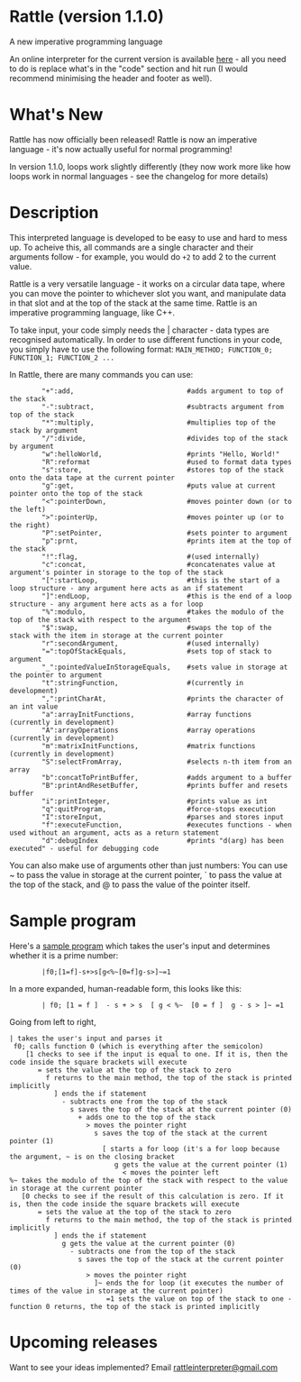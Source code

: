 # Rattle (version 1.1.0)
A new imperative programming language

An online interpreter for the current version is available [here](https://tio.run/##7T1tl9M21t/zKzTOAvFMkokztEDKFGgLZzlnn5YD7O6HTNg6sZJ4cezgF4bpMw9/vc@9erElWXYSBrbd7s5pQ2JJV9K9V/dNV/L2Kl8n8dmvXTI4HpBFEoTxakKKfDm4j086juN0vk@pn9OAJDF5vS7Ik2JFvDMyuj@5e39ydo@MR@NRp/PYLwBSOiE/@HFIo87j9zTNwiSeEG/oDaHCX7cBgwLVvcFoPBjfha@T0Yg8ffWadQN/@E@ekCCZdAj8sY@AzqHDZREvcgB3xB9u/LcURhsv/JwUGSXv/aigBH5skzDOaUrCJfHTFQkzMo/8@C3p@XFAcmwFj5eRv8oIdCQgzP3F20s/DTK3Ah4lyTYjK5oL2MmSfCRzukxSSlbQCcCOszDgFY9YOzlGhLxKyDJNNmSx9lP8DaMiOIT34YIOEDV@NcOqU1@DARhNNn4eLvwouiJZjl37MUwg9a8AINnQTZJeMbCb5D0l@ZqW84fm@DOmH8QEqk5oBAjLciDGhsZ59ogkKRRczSn5Z5HlJE5yrfThYEAu1@FiTRbY@QLmkZkwSI9BDjkx2BgZkh@5grL4@a4IF2/JNk1Wqb/JFAo/C3/55fZ3xS@/XB89n65OXnrz7NbZdDQfzd@MZqtbX8FXD79@N/OAXYCk2ADrkwHxI5htDEh6T6OriQYre5V5r7xs/OJMBepVQMclUDaMSwS9plGUkMskjQL28Hrqnb@bHQ2yk2@z6erhrY/T0fn23Ww1yL6dfTz3tkBgunjLmCmjFNkujLdFjqC2abihZJ3n22xyegpLi66SaDkErC3e0g/AGPGKDhfJ5vRdQTOkeXb61b2vvXunYTbI1/ARF5s5TQf@gEESwxm9m023sxGsEQq9QrXJYV18Pb53Nj4NN9uIkQ6g5yms3MHGX6zDWPRCcFUcCHZ8NjrNGNwBtB4IOpMe8BOdkOstouTHn14DjyNwUdyHJbXwkWmQWznqYM0B8vw0A2FxuabA5z4wO7RGzqSbbX7Fl@l3t@e3i@XSj5Lb5Pr5@XQ@mgJF594MCHsGdB5Pz97N5mcns7ufjKyxd398/@5pUuQwsMGc9/ap/3LUPn8xmq62Lz4eTEIfR3P/3oPTB199fc9jwMKTlz8vRovRn6Yn4ezjJ8B7cO/ufQVe9TGnOUoRzsKcDzmnU5Dw18vRN7AsljNtVSzLRQEiQwKQ1L1KCik@CibN/CBAbQPCYon1liNjALaP6wx6G53AAoCeHh5/xN5QeF0/Hz@sPSdk8C2IZOgwSUM/Ir0kCiYcyEBAYVWhyezjwxXCJ66QVOzjGUBmDMklFefNDUpIwB6VqgDZ9hrEX7hac9G59t@jBLwi13eEOgGZgNO/9GNsH@UhLBEOLutLeXkbhaoPIgT43ocRkx7I0sswigwlsGCquNICKPvZUoGVAqsqv9qCfAf1AlodVVS2TooogLHWR1JqPxojRFBTwQAJEoiZXob5GkcnkAD4S7l@YEo0iVEjIR5CUAEZjr6q64ppkQvWK/7RDz5Khgm5uL1NQG0kF7fHF2qnOJErmt0e9wkFtNzVIcIThowViHkydaCi0ydQ1eHA@M@7M9YdyJinE6QLakv4P04A4sIHxKAuBn4A5Ut6dLgakovYRf55VyAUVLobPwVZ3nP6d1yAAAhFngXFiHOOcUhCuMeMwpdAgCKOaJYxtAZJMY8YR2yG5cTfAM55QdCvVkEETWGpwupCosO/QKv5FUmRp4DYOf4uMvx8OfaYOQF2SBoGaIUgx8FCxl7NgcO6Y/NynBwkmONcY@sBrAP@uyNNLFxQ8BfQJWeeHtLAVTTyKkrmsGZQ8Kq/pXGSqQ9TugWeVJ9wcfkkfxoH6uM82f60fIVySH2KZo2/ouojYcOoj9DI@j4pysdd5TmATLX@F0Wagmr7PtlsgK2exwH9YMIyhrbgVTOz2l/CLLfV@z7ZXpmToMETXJLaYwpLDB6v1IdgGj0D00ibMDBA/h1oCX3SouZ4Jwlsw9@BhOxtuH2dqE9oHDwTwM3xhbEssQ1FdFHDVX0AzyzlNsgqmrU225AC4@tDy5O/AKUAyVnFv@pTck6ms6rI6BZKB55aoI23amuZLBZOZ/0b/zcjXVTaaOHg2o7CDch@EAQguYa44JeC2BpWoPMm/AsMKDN85oO5XpUZlK5X4MxhR5yKH6jB9Xa3XIf6I7Fky4fSO5G/xeLHnkYzckykKV6JirKqXI7VqJRFpzyUSw4e/ZgIe1YsJG2icnFpD5WFaMyefSiCDYpfp8KrUgkju@U4CJL4DpoEcQCKgaZpAqqHU/bSZuDcuXOnsjWuUfp@I4nsld/GQ/Ynf/74DZnmaCWjRQWTKrhDxtQfd9tQCXJcMacSMLmo5C7X8xv/A3IaulfMWcxmzO1Dc31bZGvekpmQfWmjwDPQWH1pV1xL9l2GKZpIUtX2K3@IK9F8nSbFas0f99wheb4UyjpEC8i5BlXO5oMGDZoyzNzKpL0VctdKH9SQ/IQgLsOM9lHfM9jKWljaRsY8aOFZ@MLGFV1jbVa0ofk6CbjtAWYAV3XYMdoGG7QB8hAH1wuHlHisCaubFgDkElx9F63QbEsXaIIufBzfCB9xSBlgHOkWIiFRQ3JgyCGeJ37loOIjV@cRzlzMfD5nVvQQ4EX@gvYc4vQdh1fnwlLWyLZRmPecb6BQhAJCFA28Eqw@gxXDZQ9IIXEkbIOyVNTAIgn42nFxDZ@fg/WhVK@tZkF3pUJlJMIybGlZ702rW/4QMzOrezMrlpSpWAfPREKvGoirlaY0L9K4jhwkIQv9hLEyCR0y9MqqQK93Li7uGP3Wpl/9qOZxceH0JUb7nlsD0KmjVZdhXPRxjhD/gD2/9Zj066LvMWAWYqb452AGM2cDlmLpX5Qtx6rczdOrquOmyQgS3VbogdijEd20YU@DXbkZdNFzfOjAISdoWPcQjFtHjBwqk4VZz506vqOzE5rY23zS2BIBd8wCb@hvt6Bee6yW2zB3rGhdTxGNVU5DzvDa1lL1Qy4Gc9Q1LNUxpHToNndlR5QNSVs/yyRDqZZTVkkbbzKZiUJ0spHMKcYlGALK@q4y9fLhNJwppg/@rK1qHbUaBrjYZVIoZ0se8ObaBAcfokIa2RLMEYMiJUxvVO9HfDkhnpU8VVt90NKigBLw/BQDjw26z5u5terCALE1EV25ej9dU7r1Ca9dIlg27JeduIam6KKyk4XcNhkqpUwS8lKks6w4Id3s0t@y32CwgE6NwhjETORLF4@11qjXZSgrpMHbE7CqOXVN/HZLhiyftLXnLIlhe9S9JNxsE7BotzRd/mMhLFkQfsIQfo1VhCHKDV@loOdqa7vCB5hkEfjbFlv6IUHuL7GscFl9yNnUAkHhZBv8kxqXSSVkqXyL2YIWbq/qi2l@K6Z/Qr6yaDDOX84LEQxGtAaogobkhzBg8RDgDwxuwFeQ@R9CjK7F3CB65NTl9jyl/lt1Fgqnsfgk1x3Aa2yPZ4LWINd4ffEvcJhun9J8oZk9ioJUJgQFqnNwhPrRaik4zvCf4OWotRW5ynSxRgC7jdGR8RljLS9x7auRmm2SZeE8osLTdUbe@OzuV1/fu//g48@Pb795NHS65Dau4ZRmzDHwwRwFacksEzRIeRSvEtIxxbWYQM1kWfkTHMNvWJjuEfMoZBFHdKn/dReNe24@e8TjTqRR7Ls6tuMEZovSHmqpk3RNhSg6lZoX2@h8I/rHgjZTU8CZDjzUMKzRid5IAabWrluh3Crslfg4RgK4dWGgfCCt1XUuZnlQkMwSWdJCSKU6Rlmlmfw@85cXldYrfYA3zAeAcgXtvDZ8Vqr3jW5QVw536STrGLd55GWfj/br85G1z/HOTsf1XmXX2MuR4QTUTCgc4tAyRH2oyyjxcwSoM2Od8aomKASqZu5uK8scuum/@HoYxFb9Y70@DkMw3FRw2cyizhQgP9uBmE6T2eyxvZno07V0CF4C4h3NVoaiSZdvaGWsOY9uyDCYzjUNXoYhhDjQ3X4G1OOGKI6X/3D38h40W8SwwgBOn@3gCPIb7ClF9A/hAiXQ/2qwnRNn4gdBX384cCZZMc9R0xklx85EbEVdGSWnziQI34cBNZ5fOhO2N/533Bo3yl46E7l10SddRPqI/YEliDu4YpuMx1@CcMVjOGyvquedw9T7ZHzOd0H65OycLQGXDNiG@pxGySUjVUBzP4yA0nPQ0CBQ0VDFHRIGMNMHlMHEMeJljHPlTECfGg8fOhPBcT8kl7FR@G1Z@NetUfQC@qD5C15qlG2hWRqbPR05E1SWxtOFM@EbccbzKc4BLCuMYxtFM2cCqs5ScAvImgRFlBjP/wSwwNo2nqY4AxEuZbrcKD93JtUSfvquAJlp1PiHRE/wNwwbPo9fcblhrZzjhJDIMvhslPcRaQDse7DNnphj8YG/MdL7PA7L2L3ZwRNR5yew2H1eocu3SZPyCWaqYKrLkiW9wHAWLMaW6MvX2QAisfRDW3@vEH8RXeTPwGVgcWijwlyS9nXyojIHjUrfiWk/iYOXYKPZK4Wi0nPA9apW@s6ZvCvCXFjZRuFzsRaeY/DGKFsCI32giyKnDTQJQBpg/lW1f1TzIPDv/xQznEUYVGHFfrhgTDngop9I2X3iuEIWa5Wn@GPmVorT9DY5@cxsKfRBRT6WT/72PyA8cL@c726C07YCWfGItwfVFvKSPGRb6gVMDV3UGEZWMGi84y4LqDPzVsl/SlKsredpYecsPgLQBiQc0iHLBPCBjgu2lStiyZitJVwVqIsFd5Z3WAAeJRrPmuI2NUXfH2Wm8LXK7pidaJCsxB8jkm44tu/c7dxErO8S7thWbNlEbNzU@3L7iNoWbn1brDQTVS3syOFMQCIRHbWaFaMVoT2DdpZiPNR32cr@tPXTGBF4xlwRHhaw4GhqTHzm1l31fZpNm7qeyXj@zLFYuQGt8Fvzgr5s17Jb6fKNGgLfLdEQjlsMiZgNuvZ9Tr4Shttk2xsogXbJNGLHlCczQSXGPPyha/FE6pvQGjfVwp5tSKwH/KroqAZ1pu4QaKvxM8Fs@XJ4UK05sNbRINuIa2GML7bKTL43lr2Ffdu235tjXfb@rOLMEje82Wp0919OnSa8NLZqDDV@QrjxS4Qc7aSwYWTnctYFjRhoAGqD7FI6SgMLKftWmrjta6Qmyiz@sJBgrhFR54/RAwaSNywci1joCiEqVqc1SN0Irknm1iStlUKts7R2Z0y53OAAK5OmecPgPfg/7FvFtowQqLaGZUtFpIzwnE7FzBwQ3jEJMTJbuTOY6UTeFbSg@lyb8n/Qfqws@l4VwZLcKLcFsQRtdrL2MfmCxtLsDBzXjFsK31@Bttyg3JZwxE5Q3f/v8wMKYRm/wfgIS@so5oOlatFxumGoQBzryELm@mdy04f8QtOERbSr@iySULbggQKhowO6CDeYFpwm6AAEbhscGZsQgERelpJOipmcKGaYmqM@@ApUJBh2lK1dQEptTxcRdYJxe0c3Lje5NIE81QTaIJGYFIAKGK11pXmhNxprjZAOezQ60xrxSKSlWUV4NhogBNLhfKR7Hka2J/QkKpqi3sgOkSFQdVuadCz5FrpFxTAPPLiWBkaUrMrCuYAMz@rQ@97IdQ8Yzak3Oj7uzU@8gZgQjO@49qwjMCSWwG7siKDoCBOSxXfDodCGZuzc2zI9mlIFAPpkwNblTCEln@dnJWYNdfaMFK0NW44WIpEKsa3nBHAuVZySS6Que9Dnp3p4wtt7Pw19ua/Fsc@ttS6mmMfkDcvHTysWEuLxz9XxIEdZRHJnoWz/aHf7IwOAheJqoz75e1OrUb3J2jJOc@fRCv0YgZ54rmvBqx9IhIpcwzIBrwyYZISlqwPlUEIqZRwtLMTNqonWtYp2hhPc6SrkOj9vXh6lIdrIaCfnJXUAnMqBta2LNlFV2@FANMmQu8CV/MmmzMSUghZZiHjjPlIb5qraJawvg8DBTgQOGAIrhfV5Uch3IAQC@Q8@xVNJNfGUR8lUJGBW6ljF3EgsxT4pmxjVReKOqJ9gKml7A1/P6L8Zrk/PxXiblrReVwy2kTCnn52zDZ0vto0kd2OV4/OSLKI4PIwyaqt9idPSpp0@3QMJdHwAgY53E@jYXDm446ei@4hpd5Zq8dlWlUJAthkgqCcyo4VdiyjoK2md4HHk1A@IPJ4pg9Fq6kGXgdOIjV85KfBEWlM7IdakZGuHwgYY29IgLI/sttVRTbvKPW4onWkWkoV@5n64Xl9m6igOUDfDU6zW@Yij2eWRdeXYthU1ewMy2P4GqDFMzQpPu8w3E08V25XbqCqS8Nh6pp1bL7Y2HNjqMaZgqSBZU15Mo2GF2VwCEEz@wQMzk0uUaQGteuaGeZrF8Ej0QEM9V2THIBoH0pxGYg7IHgpRqIE73u30CKDGfhTBmp@PJqMGkgz2JcmDBzenyaiFJINDSQIDqtOhyiCwyg7jNgdjgatorfoRqSTu7lhYxQ1prMku5hlkdSllSiAbYzS1bRbhn3QutMqZcdvZyn5@QycWr6PKOSV6iQjCTWAVQUXGTx9BWRjT8oAPzzntiKDhEcFYBeZRcpTh3QjhAtSrSEQViHn60zPS4xvMoIPZwWpsx@9bUe@TYOen3LaDtg22jO3IR32rBufJsxXUmSpnxLOatpF8aeWLvbWQhbrtJG0NhPDoZS1/bbfiagPDWIIfkRHhpQWeAObmlMjR0RYwPhTHOaGIDIi@SBiV0yLmJ2nuZDJ3oWwQCp4Rd8/EitYHTqCYXmMKhS6/8oZtKfVYEsIblx9nC7EHHxMk3tMUU@3DZXV3yyFnhuukbDskfQBkS@aqPXNhVzJAUy6BdkB1x2BqR4oPY1stYVCFJfc9pjIcq9ryfSKf1lhXKZOpkW6fMeAwoHSLX2QjVzL6rmNA1nGNPu8gGlNXedzprzE/Fxvwg7FD8iKiLB8ds/fZ3hw74Ij5NX6eR5R1uk0pfD5ebfwwwltMmJfkk2X4oTykGWZZAUCzJImPHLee44uJ5RVzqV6UmVdg4RO32@2qFosmoDCvh93EITMeubc6T/HqlZxtpChJPp3GvFA1pFi3T0SXCvPUrQ6200aKOA8j7oFFCbtNQgylVl/sjrcdLmF50dZ0jL0OnLRV3GHTaemxDecwBV3ruPljIUfK@VJ6s9NWZO5n3FzI8mK5VMwsMCww2i2y2HAnK8EjzTBbm0Lcg//rqSKu7UjRH2pZ3Cx34mDWsORS7Kz9b7GC/k3waHWTmh/wjEyeja2agGUKp9UAZBd@MI3Fipktjcf9NY@KvOkrddh1fvwmLrS12eUAzPFYhvwuhpp1bne3bNfftBtEVoOu4SYcy7GkvT2Az2vy7Uo7tZmuNdNP5prg/UmYaLLH@UuzieznkMaWxBBYn2pOh/DjlOUgLw@RR2V@dtTztvY@9cXUruLO28urc1k/O5WtqLtUnnYSEgf58bca5Eenzdg1h/n4txrmY8did7vGrRnVOb3POUIQtsILrgVHXEMgqqzX8uU350p1eaO8107//w4YsjY@b/a74sTa@Maz34IXa8M4mwm@3IcLO5/FYE1lkEW1xnWLqjFDXt1H9NrSifclHeo2ax2bFajrlr3S@bHQRLoOWrmwQh2U4izXJtctU1VSaqTddo1rdbQuWOKqzTXfbQC34hOz4Coea6/Ks@Hcz7fODu6cDIzrfhrOLZRxL4MUzbUlBzTRzrBvKvOmfYZ94lzEjltbgDqxLLrihqnrOiPc0Ac5vyGAT1RHf0wUHKTx/pgoOFip/r7QwNVykzq2aNrflY/yX2vwP8UaVNjuj2EY3njlth//a276X4PyX2dQ/sZaSh/@DWF9KZv1mbyuqdlwNdJX2fUYByXq8SayqFrgAtSZy2K7mZpPcIucuYdlCO9Kc9CA752OarQrU1PtYqat4Wj/AyZQX@Yk2E5n4EUkHP/lmTd81JT8iVmwZSZUoLzLxkyT3A1jj@D47j1@S1C7mYJ0s32Ftxw2JEbuzixtvEAUwdpIUu@xTNvcnfPa3lM9XUi/Pca6qHiV6mYLeyabflG@eoc3S5VWFzHr2LyW5qD1zFZwkpJRX2zKxAkp88h2nc9qW6Mj6zk1rYqYjpkWa70@R5nUzpy4HRlTFiYb2cZqqVcuZZ7spN7fo54e9bOsK7Ph@PssqisFUSFPyDIKt6cp3uiNt2DPw/h0DdK@x@7heYtvqrrEm@5ZiiZQKaNuHw9pJhu8uVC@sMMbfw0t2RtY2GNM4OiThU8zPyXZOlzm8rUW1UVCKm@o9NZSFdlFzIJZ2Ku6PinhkUGxZHTfJNFxR2LjYl3PJXJtpNWrN215KIe9arctqYgkvidz9sUNS0t2cJayayMjGq/ytcr5tjR3gPEPfpN7Vr3QRmB7nuQ5ZvfUzpgRf2xrU74GDBgviVlhIAc0EAKlPL0rTznwJD0YmjfUq4yM8tGQPI0y3orrerVvKa7g551MKpmqe3ZXvBwf7XOwOE6WmgGjGWBFMTu8wi4IJjw/uY934rLbOvtkPz6yvYNkr6sjdQHckZzAyWC8TSFnNnt5USDPXC6dZy3VTG2v1Wb2oDVVTb/YsLqg@AmutRKevjEqR6SbM@x0snbJuzKc2nJqEH/8vRQWPdl2@7sm8qdlrwak@ujH6q0D4pVSeB3rmGtQdSqKjrROhWvuMF@siZkBgUXGWzMa8uMrdNvvQWdQ1CvPeY@u7RoPpdiewqGNeFS/NcWaXr9rqqYxw5eH7nBrqBy14XH0XzxqeLS64vardUvAuqT5j8Blw5TbcSovgDZuNBQH94oYTK0QX4LSUYRFkakGt0jgv1pEqHXQOMLL3IX9dTI4Pr3VJy9fPn3G1Az10whfKhpQRJyPF21s/A@nG7wMXnzBO5v45RaLJCo28WmaXPaJDwBBZp6CN4zdFJvaW8Qa1FVN4zSbOl0xbI6MTuMduPIKV1MTNJyLqMNQ7tWu3mKgfzSforFcGGmcGbG6REf4t/OtYQYS25PThHOmXU15iDfR0PFBpzJ0TVq@n2L/o4O642o7p6Ldqqmimt0wwG4Dlu/W47e2oyhhBgU@q940YDs5wWw9lnxH8YVc7B2JLJsP7//Gdx6yezpIeTi/yl1VoI0FuEcKuADIYoPFOKNM58OnJbSYhvLYM0IVSYFcxLW4KdBS91TMZjJJ2GKc7/F2upu8zm/XTeVqKNdz@uLeCDn98rYNU3QYmcGNrFr6Q3xWIoYoLqhvOFioVBfBE8chthtAOjvi0a2jwsC4MbKWQZm1lRO67W4jry@1pPkWmIa9@YaWemaY6n/rN9o2HDAUbybTFyre3ZrE6Mkx3dTGja3nST/DGxuMmVf2ie0IoR0WmP3aPfBWcMphzOqe371iF/V4pzjtle8IVyjrH1GoN/sXHs404xeN6K0nInbqukG5Cbmu85oynRtH2HB2Y@zdvXf3/tnXd@/VNFR1yQK7cbk@hr1jzBYpqSK@7m4nUfDaHpNX3qij@abVr1m7N364gN3nJV4NTnft3VoHnADfecT7kLEdMj7rGFsE8T5j2Kfv2h0BBx55/1J0sp68qEfEdZ41q5bXi6g3vJQRNHxBs363CJmi9SWCc@W1IsxpYYYWvu4xZtf64AlafiU3yfB1NzNx04Zy5B6fi@sCMZ7H3kvPw3uIKjzBwWrYpKx4FTvIWH@Dxh7Xbblx0EPeG2Ia6OWq667kZga7JxFbq2Nmw@KvBFdCkiyuiG@h1mWj8l60Dh6v/J6/PtJxnItfh7cvLsg1eU7OvaFH5mQ@ghL4x/uVvQ5dqS6/TidomnT466PlQ9D@vx79Pw) - all you need to do is replace what's in the "code" section and hit run (I would recommend minimising the header and footer as well).

What's New
=

Rattle has now officially been released! Rattle is now an imperative language - it's now actually useful for normal programming!

In version 1.1.0, loops work slightly differently (they now work more like how loops work in normal languages - see the changelog for more details)

Description
=

This interpreted language is developed to be easy to use and hard to mess up. To acheive this, all commands are a single character and their arguments follow - for example, you would do `+2` to add 2 to the current value.

Rattle is a very versatile language - it works on a circular data tape, where you can move the pointer to whichever slot you want, and manipulate data in that slot and at the top of the stack at the same time. Rattle is an imperative programming language, like C++.

To take input, your code simply needs the | character - data types are recognised automatically. In order to use different functions in your code, you simply have to use the following format:
            `MAIN_METHOD; FUNCTION_0; FUNCTION_1; FUNCTION_2 ...`

In Rattle, there are many commands you can use:

            "+":add,                            #adds argument to top of the stack
            "-":subtract,                       #subtracts argument from top of the stack
            "*":multiply,                       #multiplies top of the stack by argument
            "/":divide,                         #divides top of the stack by argument
            "w":helloWorld,                     #prints "Hello, World!"
            "R":reformat                        #used to format data types
            "s":store,                          #stores top of the stack onto the data tape at the current pointer
            "g":get,                            #puts value at current pointer onto the top of the stack
            "<":pointerDown,                    #moves pointer down (or to the left)
            ">":pointerUp,                      #moves pointer up (or to the right)
            "P":setPointer,                     #sets pointer to argument
            "p":prnt,                           #prints item at the top of the stack
            "!":flag,                           #(used internally)
            "c":concat,                         #concatenates value at argument's pointer in storage to the top of the stack
            "[":startLoop,                      #this is the start of a loop structure - any argument here acts as an if statement
            "]":endLoop,                        #this is the end of a loop structure - any argument here acts as a for loop
            "%":modulo,                         #takes the modulo of the top of the stack with respect to the argument
            "$":swap,                           #swaps the top of the stack with the item in storage at the current pointer
            "r":secondArgument,                 #(used internally)
            "=":topOfStackEquals,               #sets top of stack to argument
            "_":pointedValueInStorageEquals,    #sets value in storage at the pointer to argument
            "t":stringFunction,                 #(currently in development)
            ",":printCharAt,                    #prints the character of an int value
            "a":arrayInitFunctions,             #array functions (currently in development)
            "A":arrayOperations                 #array operations (currently in development)
            "m":matrixInitFunctions,            #matrix functions (currently in development)
            "S":selectFromArray,                #selects n-th item from an array
            "b":concatToPrintBuffer,            #adds argument to a buffer
            "B":printAndResetBuffer,            #prints buffer and resets buffer
            "i":printInteger,                   #prints value as int
            "q":quitProgram,                    #force-stops execution
            "I":storeInput,                     #parses and stores input
            "f":executeFunction,                #executes functions - when used without an argument, acts as a return statement
            "d":debugIndex                      #prints "d(arg) has been executed" - useful for debugging code

You can also make use of arguments other than just numbers: You can use ~ to pass the value in storage at the current pointer, \` to pass the value at the top of the stack, and @ to pass the value of the pointer itself.




Sample program
=

Here's a [sample program](https://tio.run/##7T1rd9u2kt/1KxBqE4u2JIty0iRqnGeTsznnbtuTZO/9oCgtJUISbyhS4SOOu9789e4MHiQAgpQUJ9tt9/reOhYeA2BmMC8MoO1lvk7is9@7ZHA8IIskCOPVhBT5cnAPSzqO43SepdTPaUCSmLxZF@RJsSLeGRndm9y@Nzm7S8aj8ajTeewXACmdkB/8OKRR5/FHmmZhEk@INxwNzxgg@MF/8oQEyaRD4If9CugcQC6LeJFDhxukqql@bfz3lPhlIwIwYMBk4@fhwo@iS5LlSQotYuKnqX9Jwphs6CZJL6EoIJvkIyX5mpJtEsY5TbE7fozpp5x89KOCVoPQKKMADVa8oXGePSJJChWXc0r@WWQ5iZNcq30wGJCLdbhYkwUOvsiJn5kwSI9BDnNSZGKOq2Xkrx65Ai34@0MRLt6TbZqsUn@TKeh5Ef72262nxW@/Xd14OV2dvPLm2c2z6Wg@mr8bzVY378CfHv75dOaNRiTMWAdsTwbEj2C1MSDpI40uJxqs7HXmvfay8c9nKlCvAjougbJpXCDoNY2ihFwkaRSwwqupd/5hdmOQnTzMpqsHNz9PR@fbD7PVIHs4@3zubcliTRfvM8R3RgEDSyDMtsgR1DYNN5Ss83ybTU5PgfPoKomWQ8Da4j39tFj78YoOF8nm9ENBM6R5dnrn7nfe3dMwG@Rr@BUXmzlNB/6AQRLTGX2YTbezETAYhVGh2eSwIb4b3z0bn4abbcRIB9DzFBh7sPEX6zAWowCp80PBjs9GpxmDO4DeA0Fn0gN@ohNytUWU/PjTG@BxBC6q@2ROFz4yDXIrR92KAkNt/TSDHXmxpsDnPjA79EbOpJttfumyWT69Nb9VLJd@lNwiwDmr0WK8OMserjz273R@e35nNp7fgf/dBqqPvxhjY@/e@N7t06TIYXaDOR/yS/@tuH5Oc9yonEs4qTkzUZAxV8vR98B5y5nGeMuS72BXSgASgZdJIXdowQSGHwQo72A/LrHdcmQTO8avqwxGG50Aj8FID44/42goH65ejh/UygkZPCRkCQMmaehHpJdEwYQDGQgorCl0mX1@sEL4xBXCgP16AZAZzbkw4OTfoBACClBY2RJFHnLGFUiYcLXm0mntf0Qhc0mujjLOCrDtcPkXfoz9ozwELuTgsr4USbdQbvmwS4G1fJgx6YG4ugijyJCzC6YMKkGL4pVxIzAjMG5@uQURCrIf9AqoEpKtkyIKYK71mYBMWCQxcDuNEeLaT4MBEiQQK70I8zXOTiAB8JdyEZyjME1iFPqIhxCkbIazr9q6YlnkLRsVf@gnHzffhLy9tU1AMidvb43fqoPiQi5pdmvcJxTQcluHCCUMGSuQpGTqQEOnT6Cpw4Hxj7dnbDjYxs8nSBdUSPBfnADEhQ@IgQ2UAj@AZiQ9OlwNydvYRf75UCAU1GsbPwVx2XP6Ry5AAIQiz4LuwTXHOCUhP2NG4QsgQBFHNMsYWoOkmEeMIzbDcuHvAOe8IuhXuyCCrrDdYXch0eFfoNX8kqTIU0DsHD8XGf5@NfaQVCB2SBqCEbBkHAfCAEc1Jw77jq3LcXKQD45zhb0HsA/45440AXBDwU9Al5x5ekgDV1F6qyiZw55B2aZ@lvo/UwtTugWeVEu4MHqSP48DtThPtj8tX6MsU0vRcvBXVC0SZoJaFCXJ9llSlMVdpRxAptr4iyJNQXs8SzYbYKuXcUA/mbCMqS1408xs9rcwy23tniXbS3MRNHiCW1IrprDFoHilFoL18QKsD23BwAD5U5DB@qJFy/FOEtimvwMJ2ftw@yZRS2gcvBDAzfmFsayxTUUMUcNVfQIvLPU2yCqatT7bkALj23SDAY2ck4GnVmjTgNopFxaWNWDldNa/9v9npIv6HG0D3LJRuAGRDvsbBNIQ9/FS0FBbLAzehFahhZQVvvDB0K3qDALWG3CaV4tvwg@04Oq4W24vvUjsxLJQ2vXys9jTONJoRo6JNGIrCVA2lbusmpWyl5RCuZOg6MdEWIJif2gLlXtGK1T2l7F69kuRV1D9JhX@iEoYOSzHQZDER6jp4wDkPU3TBDQKp@yFjTePjo4qE@IKher3kshe@dd4yH7kxx@/J9Mc7Us0lGBRBXdlmFbjDg/qNo4r5o4BJheVOOXqe@N/Qk5Dx4S5WdmMOUxo6G6LbM17MuuyL00PKANF1JfmwpVk32WYouUjNWi/8iS4bszXaVKs1ry45w7Jy6XQwSEaNs4VaGi2HrRT0EJhVlQmzaiQOyX6pIbkJwRxEWa0j2qcwVb2wtI2M@Z7CpvcF6arGBpbs6oNBWc54CYFaHeuwXBgVPkbVO15iJPrhUNKPNaFtU0LAHIRLqiLxmW2pQu0LBc@zm@ERRxSBhhHuoVISFR8HBhyiOeJTzlo7sjVeYQzF7OKz5lxPAR4kb@gPYc4fcfhzbkMlC2ybRTmPed7qBROdIiigTeC3WewYrjsASkkjoTKL2tFC6ySgK8cF/fw@TkYFUrz2m4WdFcaVLYfbMOWnvXRtLblB7Eys7k3s2JJWYp18kwk9KqJuFptSvMijevIQRIipyECq746ZBiVNYFRj96@PTLGrS2/@lCt4@1bpy8x2vfcGoBOHa26DOOij3OE@AfM9K3HpF8XXYoBM/wyxbMF65b5ELAVS7eh7DlW5W6eXlYDNy1GkOiWQg/EHgXPvg17GuzKe6CLnuPDAA45QXu5h2DcOmLkVJkszHru1PEdnZ3Qct7mk8aeCLhjVnhDf7sF9dpjrdyGtWND636KaKxyGnKG17aXqg9yM5izrmGpjiFlQLd5KDuibEja@lkmGUq1nLJK2niTyUxUou@MZE4xZMEQULZ3laWXhdNwppg@@LG2q3XUahjgYpdJoZxtecCbaxMcfIoKaWRPMEcMipQwvVF9HPHHCfGs5Kn66pOWFgXUgEOnGHhs0n3eza01FwaIrYsYytXH6ZrSrU946xLBsmO/HMQ1NEUXlZ2s5LbJUKllkpDXIp1lwwnpZhf@ln0GgwV0ahTGIGYiX3purLdGvS5DWSEN3p6AVa2pa@K3WzJkWdLWn7NkmmyY7iXhZpuARbul6fKXhbBkQfgJQ/gNNhGGKDd8lYqeq@3tCh9gkkXgRlts6QcEub/EssJl9SlnUwsEhZNt8E9qXCaVkKXxTWYLWri9ai@W@VAs/4TcsWgwzl/OzyKMimgNUAUNyQ9hwMIcwB8Ys4A/QeZ/CjFoFnOD6JFTl9vzlPrv1VUonMbCjlx3AK9h4B64DKxBrvH64l/gMN0@pflCM3sUBaksCCpU5@AG6kerpeA4w3@Cl6O2VuQq08UaAew2RkeGXYy9vMS9rwZgtkmWhfOIgseD0sIZeeOz23e@u3vv/udfH99692jodMkt3MMpzZhj4IM5CtKSWSZokPLgXCWkY4p7MYGW4BCU/gTH8DsWfXvEPApZxRFd6n/dReOem8@KeDiJNIp9V8d2nMBqUdpDK3WRrqkQxaBS82IfnW/E@FjRZmoKONOBhxqGdTrROynA1NZ1K5Rbhb0SH8dIALcuDJRfSGt1n4tVHhT7sgSMtMhQqY5RVmkmv8/85UWl9Uof4B3zAaBeQTtvDb8r1ftON6grh7t0knWM2zzycsxH@435yDrmeOeg4/qocmgc5YbhBNRMKJzi0DJFfarLKPFzBKgzY53xqi4oBKpu7m4ry5y66b/4ehjE1vxzvT1OQzDcVHDZzKLOFCC/2oGYTpPZ7bG9mxjTtQwIXgLiHc1WhqJJl591Zaw7j27IMJjONQ1ehiGEONDdfga044Yozpd/cPfyHjRbxLDCAE6fHcwI8hvsKUX0D@ECJdB/abCdE2fiB0FfLxw4k6yY56jpjJpjZyJOmC6NmlNnEoQfw4Aa5RfOhJ0q/wMPlY26V85Enkj0SReRPmI/YAni2ac4/eLxlyBc8RgOO4Lqeeew9D4Zn/PDjT45O2dbwCUDdhQ9p1FywUgV0NwPI6D0HDQ0CFQ0VPHggwHM9AllsHCMeBnzXDkT0KdG4QNnIjjuh@QiNioflpX/uTWqfoYxaP4zrzXqttAtjc2RbjgTVJZG6cKZ8PM1o3yKawDL6m9JYg49cyag6iwVN4GsSVBEiVH@bwALrG2jNMUViHAp0@VG/bkzqbbw8w8FyEyjxS8SPcHfMWz4Mn7N5Ya1cY4LQiLL4LNR30ekAbBnYJs9MefiA39jpPdlHJaxe3OAJ6LNT2Cx@7xBl59@JmUJ5nhgksiSpYvAdBYsxpbo29fZACKx9lPbeK8RfxFd5C/AZWBxaKPBXJL2TfJzZQ4ajZ6KZT@Jg1dgo9kbhaLRS8D1qlb7wZl8KMJcWNlG5UuxF15i8MaoWwIjfaKLIqcNNAlAGmDaT3UsVPMg8Oe/FTOcRRhUYcU@uGBMOeCin0jZfeK4QhZrjaf4YeZWitP0Njn5zDwj9EHDOAsxT4D8/T9AeOAxOD@0BKdtBbLiEe8Pqi3kNXnITsoLWBq6qDHMrGDQ@MBdFlBn5q2SOZSk2FrPcMLBWXwEoA1IOKRDdsDvAx0X7IRWxJIxz0m4KtAWK46WRywAjxKN5xtxm5qi748yU/ha5XDMTjRIVuKPEUk3HNsP5HaeDdYP/3acFracDTae1X2740HtZLZ@LFaaiaoWduR0JiCRiI5azYrRqtCeQTtLMR7qp2zleNr@aYwIvGCuCA8LWHA0NRY@c@uu@j7dpk1Dz2Q8f@ZYrNyAVviteUHfdmg5rHT5Rg2B75ZoCMcthkTMDl37OSffCcNtsu0NlEC7ZBpxYspzlKARYx5e6Fo8kfohtMZNtbBnGxLrAb8qOqpBnaknBNpu/EowW/44PKjWHFjraJBtxLUwxjfbZSbfG9vewr5tx@/NsS77eFZxZokbXm83uvtvp04TXhp7NYYavyDc@C1CjnZS2DCyczvrgkZMNAC1QXYpHaWDhZR9K03c9j1SE2UWf1hIMNeIqPNi9ICB5A0bxyIWukKIit1pDVI3gmuSuTVJa6VQ6yqtwxlLLg84wMqkad4weQ/@C/tWsS0jBKqtYTlSESkjPFVTMTMHhA9MQozMVu4MgEnIh4IWVF9rU/4P2o@VRd@rIliSG@WxINagzU7WPiZf0FianYHjmnFL4fsr0JYblNsSjjgJqvv/fZ7aH5bxG4yPsLSOYj5YqhYdpxuGCrAldMhC5vpn8tCH/EbThEW0q/YsklD24IECoaMDugg3mO2bJugABG4bHBmbEIBEXpaSJYoJmihmmJqjPvgKVOQNdpSjXUBK7UwXEXWCcXtHNy43uTSBPNUE2iCRmBSABhitdaV5oXcaa52QDnt0OtM68UikpVtFeDYbIATS4Xykex5GEieMJBqaot7IDpEhUPVYmnQs@Ra6RcUwDzy4lgZGlKzKyrmADGV16H1v5LoHzObUGx0f9@Yn3kAsCOZ3XCvrCAyJLbAbOyIoOsI8Y/G34VBoUzNO7m2ZHk2pAgB9MmD7cqaQkq/zqxKzhjp7RorWh21HC5FIhdjW9H9cSxWn5BKpywr6/D4MT3j76KehL8@1OPa5tdbFzPGYvGNp9mnFQkI8/nt1scZRNpE8WSj7P9rd/4YBwEJxtVOf/KOp16jeZW2Zp3nyaIV@jEBPPNe14NUPJEJFrmGZgFcGTDLCstCBcighlTqOFhbiZs1E71pDO8MJ7nQVcp2fN28PzRBVRIbeBMlTLU4GysUK5Uc2USZclMXISlwt92za1lu1LmF9m2UPdi97wJZdoyyP@Iul8w98cqeSh0Upj0qp08cs0LG65pFg/T4puxjNRaKMaJ9g6mZ7B19PjL8elk7PxXwNLNn3k95RS/Gx4fdU4FfTkuKgRXIWNjw@LxErqsPDcKv22he9LX2@KoaPvxTDx3tg@FjlYAXLLMYtUCwSfoW5hhPtK9mKYEjn1A@IvK8nY6zqiXqXgdMogn9yfOH9qaZ@Yt/Lrd8OhU0wtp3uW4rsJsONmtKQR7dQO9MUv0X1mse8enuZgKLY9d0MrzVa1yPu6rL8cYmiNtTsDcjgzWugxrCgKjztskpMPFVsV54OqkjCe8yZdpG52NpwYGvHmIJlOGRN6R6N9gImKQlAsPj7980EJVGnqcd6QoJ5ScMwtHX/uZ4CsWMSjRNpzo4wJ2T38BVq4EFuOz0CaLEfRbDl16PJqIEkg31Jcv/@9WkyaiHJ4FCSwITqdKgOxq2yw7jeb2xwFa3VOCJDwt0d4qm4IY012cUM3qwupUwJZGOMpr7NIvyLbjFWqSBuO1vZryXoxOJtVDmnBOUQQXi2qSKoyPilGqgLY1reW@GplB0RC7tBUC1jeiBHGV6WDxegXkV@pUDM859ekB4/NwUdzK4BYz/@PoX6wAC7FuS2XQttsDhsNxnqJxC4Tn4Ir65UudGc1bSN5EsrX@ythVrddR5j00jDb2BwU0akfWibBwvFDUGoIgOiMyjDcFrE/HLGUSaPw8sOoaAXX2kSKxoXqEAxY8PckGhIyUy9HjvXfufyG1IhjuDjmftHmmL2drisHtI45HZpHY1t12kPgGxJhrQfhu86X246ntbuPDZNpqNks1bDq9Fl8zDTAsntdruqPtEkAiYTsFv9Ms2KG/zzFJ@CyFn0Vsks6DQmo6lxjLr2EEMqLFzXCSy8T4o4DyNuH0cJu5kuplJrL47k2jLaWTKm9Qx4ryz3toY7NK6Wk9dw@UvQtY6bvxZypCQo9ze74kHmfsaFeZYXy6WiBEHsY4hNpM5g@DzBe5SwWpuS2oP/6@fTru0ew19qW1zvwPZg1rAc4O5s/afYQX8SPFqN2OYCngbGU0BVI6HMG7OaCOyVAXY/mVUzSwfvGGv2LnnXV9qw17f4qz5oCbEbycwsXIb8AnjNdrIbw7anNNr1t1XlN7yqYbkLsbdB/nWNgl25bppxIw@y8c0VPMXe43KX2UXCO6Sz5dQZ9qF6YCysafWekUzA/9VRb/HZB9N3S7sOO2@vr257/IrH/OIcU7ekPe1@FU7y8x81yc/KJGtXKGrTfPxHTfOxMk1528J1jbv41e2frzlDkKbC@an5pm5T8tiX6PZUeiyq4aIrn8YMRvVszWtL99qXHCgGrG1sClPfnnulW3aV@8LqmIrbUJt7tzwpTKmR9dQ1XjXQhmB5QzYnZbcp0IouTEKoGKO9KU9GcL/e1jh4cDIwXltoSBstfUSDFM2tJYGbaGdogEoBtK@wT5y3sePW9pdOrErCXzNhUKf/NY2w82sCuI4S@Wvi4Uv01F8TEweqwv9bSGhVpn8iPXptRLRnszd3/Zf@/Wr69w/e0fr0rwnrW6n4F/JxgWY9b6SOsMucB52/8y6yqtq/AtSZy4ICmXo8cZOcuYdlf@zKTtSAj1sT1pr7eaNOmxRp6zjaPx0S2svjDlsuIV6b5fgvM7SxqCmnIw6UA85AebPczH7YDWOPqIo9orEjGtJMQbrZvsY3eRryHXYnjDQ@d4VgbSSpj1hmY@xOZWkfqX4KqN91tm4q3qS6h2k/oNZfa1VfnBS5XxULsYHNS9QH7We2g5OUjPoimhcnpDwe3pVN3LZHR2RHppUlla3lsreyqJ1H3aR9mhYms2aFWdqVW5mfo6q3zdW7Dn6WdeUhN39UuXoABxXyhCyjcHua4vuT@GbjPIxP1yDte@zW@Hv8RoILfJeVZV4AlTLq9vFKQbLBd3bkq9He@DvoyZ4BZ8V48tcnC59mfkqydbjM5dvK1bV3lTdUemsZCOzZQMEsUPiFeQwMiiVR6zr5CzvyFRbrmu@lmBEKafXmTS6KkppcextARSTxPZmKJ94DWLJrHpQ9chTReJWvVc63Za8BjF/4u6NZ9aq6wPY8yfNkY8mIJv7Y1qf8ugdgvCRmlYGc0EAIlPKuiUxe5Of/MDVvqDcZGfWjIXkeZbwX1/Xq2FJcwcejTCqZanj2sqmcH@1zsDhPdqYHsxlgQ7E6fHAlCCY87aiPL7ixt6X6ZD8@sj2EvddDR7oA7pTfRcDIYLz9C8M/UZ614QlJ5bN/2usuan@tNbMHrQ/46c/wVM/pPcG9VsLTI@1yRro5w@7SaE@SKtOpbacG8cdfUbboyba3SjWRPy1HNSDVZz9W78iJ7zXAx8PGXIOqS1F0pHUpXHOH@WJNzKMzrDLeeG5Ie6vQbX@1k0FRH@jkI7q2S6dKtf3sT5vxqH7H15o1t2uppjHDt4fuT2uoHLXhcfQvPGp4tLri9ofgSsC6pPl/gcuGJbfjVD5XaLy/I/LxixhMrRCf7O4owgLz7yuDW@TlXS4i1DpoHOHTo8L@Ohkcn97sk1evnr9gaob6aYRfHhVQRJyP10I3/qfTDT5dKv7AFwb4VcxFEhWb@DRNLvrEB4AgM0/BG8Zhik3tqywa1FVN4zSbOl0xbY6MTuOLbfLBMVMTNKQ71mEor0BWb@7qv5qTYy3PGxmpoFaX6Ab@7PzqCgOJ7VkNwjnTHlI6xJtoGPgAV8jUpOVryvvfCNAdV1v6qfYGlIpqdh@OvV0nv@CFvzGKooQZFFhWvYtrS8pkth7L2qD49RHsi3pYGgi@VolfvMNulZLyUlqV9KRAGwtwjxRwAZDFBotxRpkHgqUltJiG8soRQhXZJFzEtbgp0FP3VMxuMrvMYpzv8RUp1/lOmV3vaqqhXM/pi1uOcvnl3VBTdBgpZY2sWvpDfFUihiieU224L6A0F8ETxyG2@6qdHfHo1llhUNyYWcukzNbKxZt2t5G3l1rSfLO84Sizoad@SKL63/r7aw33BsT3aOgbFV8aS2L05JhuauPG1msiX@F9YWPllX1iIAefWejybwLDb3lkQY9HFS7EM3N7BSPqAUyRGZ7viD8oGxpxonf7X7xEYQYkGm9S1A/ZOnVhrzzEV1diTTlvjTNsyOIde7fv3r539t3tuzWVU12GZA/@1eewd9DYIvZUxNf95yQK3tiD7MqD7pqzWX2atbvXh0vMfb5DosGLrn21wwE3tXZexTpkbofMzzrHFsm6zxz2Gbt2l@/Aq2nfik7WHNx6iFvn2drLvPICr3pdugyJ4df@6XeAyRTNKRFtK6//Mi@EWU74bUMxu@WOt23EN99m@Nr6TNyIVa7GYbl4rQYDdOwLRXm8DlGFubyshU3Kii8JBRnrb9B648oqN1J@5f1e0@Iud113JU8n2DM92FudM5sW/6JJJcbIAoX43Ya6bOwo38vRwae3nvGvL3Ic5@3vV2Q5@p5M8WtnlmSGMVBygk99kSlZkQfk5mcyHYm6Fat9SGafybn3O/sSTgWa/HM6QVukw7@0UBaCuv/9/v27/wM) which takes the user's input and determines whether it is a prime number:

            |f0;[1=f]-s+>s[g<%~[0=f]g-s>]~=1
            
In a more expanded, human-readable form, this looks like this:

            | f0; [1 = f ]  - s + > s  [ g < %~  [0 = f ]  g - s > ]~ =1
            
Going from left to right,


    | takes the user's input and parses it
     f0; calls function 0 (which is everything after the semicolon)
        [1 checks to see if the input is equal to one. If it is, then the code inside the square brackets will execute
           = sets the value at the top of the stack to zero
             f returns to the main method, the top of the stack is printed implicitly
               ] ends the if statement
                 - subtracts one from the top of the stack
                   s saves the top of the stack at the current pointer (0)
                     + adds one to the top of the stack
                       > moves the pointer right
                         s saves the top of the stack at the current pointer (1)
                           [ starts a for loop (it's a for loop because the argument, ~ is on the closing bracket
                              g gets the value at the current pointer (1)
                                < moves the pointer left
    %~ takes the modulo of the top of the stack with respect to the value in storage at the current pointer
       [0 checks to see if the result of this calculation is zero. If it is, then the code inside the square brackets will execute
           = sets the value at the top of the stack to zero
             f returns to the main method, the top of the stack is printed implicitly
               ] ends the if statement
                 g gets the value at the current pointer (0)
                   - subtracts one from the top of the stack
                     s saves the top of the stack at the current pointer (0)
                       > moves the pointer right
                         ]~ ends the for loop (it executes the number of times of the value in storage at the current pointer)
                            =1 sets the value on top of the stack to one - function 0 returns, the top of the stack is printed implicitly
                            


Upcoming releases
=

Want to see your ideas implemented? Email [rattleinterpreter@gmail.com](mailto:rattleinterpreter@gmail.com)
